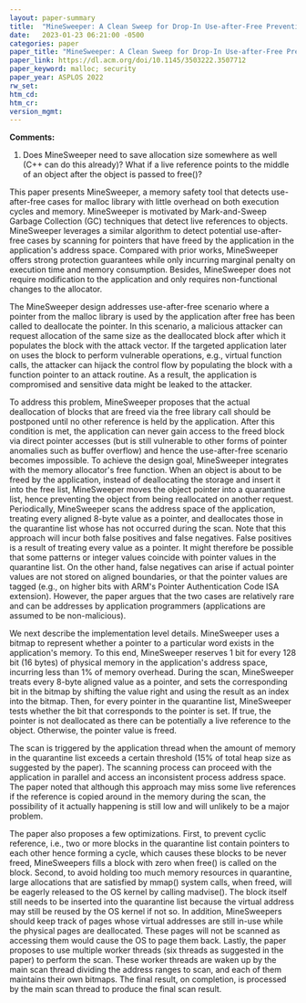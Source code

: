 ```yaml
---
layout: paper-summary
title:  "MineSweeper: A Clean Sweep for Drop-In Use-after-Free Prevention"
date:   2023-01-23 06:21:00 -0500
categories: paper
paper_title: "MineSweeper: A Clean Sweep for Drop-In Use-after-Free Prevention"
paper_link: https://dl.acm.org/doi/10.1145/3503222.3507712
paper_keyword: malloc; security
paper_year: ASPLOS 2022
rw_set:
htm_cd:
htm_cr:
version_mgmt:
---
```


**Comments:**

1. Does MineSweeper need to save allocation size somewhere as well (C++ can do this already)? What if a live reference 
points to the middle of an object after the object is passed to free()?

This paper presents MineSweeper, a memory safety tool that detects use-after-free cases for malloc library with little
overhead on both execution cycles and memory. MineSweeper is motivated by Mark-and-Sweep Garbage Collection (GC)
techniques that detect live references to objects. MineSweeper leverages a similar algorithm to detect potential
use-after-free cases by scanning for pointers that have freed by the application in the application's address space.
Compared with prior works, MineSweeper offers strong protection guarantees while only incurring marginal penalty
on execution time and memory consumption. Besides, MineSweeper does not require modification to the application
and only requires non-functional changes to the allocator.

The MineSweeper design addresses use-after-free scenario where a pointer from the malloc library is used by the 
application after free has been called to deallocate the pointer. In this scenario, a malicious attacker can 
request allocation of the same size as the deallocated block after which it populates the block with the attack vector.
If the targeted application later on uses the block to perform vulnerable operations, e.g., virtual function calls,
the attacker can hijack the control flow by populating the block with a function pointer to an attack routine.
As a result, the application is compromised and sensitive data might be leaked to the attacker. 

To address this problem, MineSweeper proposes that the actual deallocation of blocks that are freed via the free 
library call should be postponed until no other reference is held by the application. After this condition is met,
the application can never gain access to the freed block via direct pointer accesses (but is still vulnerable
to other forms of pointer anomalies such as buffer overflow) and hence the use-after-free scenario becomes impossible.
To achieve the design goal, MineSweeper integrates with the memory allocator's free function. When an object is about to
be freed by the application, instead of deallocating the storage and insert it into the free list, MineSweeper moves 
the object pointer into a quarantine list, hence preventing the object from being reallocated on another request. 
Periodically, MineSweeper scans the address space of the application, treating every aligned 8-byte value as a 
pointer, and deallocates those in the quarantine list whose has not occurred during the scan.
Note that this approach will incur both false positives and false negatives. False positives is a result of 
treating every value as a pointer. It might therefore be possible that some patterns or integer values coincide with 
pointer values in the quarantine list. On the other hand, false negatives can arise if actual pointer values 
are not stored on aligned boundaries, or that the pointer values are tagged (e.g., on higher bits with ARM's 
Pointer Authentication Code ISA extension). However, the paper argues that the two cases are relatively rare and 
can be addresses by application programmers (applications are assumed to be non-malicious).

We next describe the implementation level details. MineSweeper uses a bitmap to represent whether a pointer to a 
particular word exists in the application's memory. To this end, MineSweeper reserves 1 bit for every 128 bit (16 bytes)
of physical memory in the application's address space, incurring less than 1% of memory overhead. 
During the scan, MineSweeper treats every 8-byte aligned value as a pointer, and sets the corresponding bit in the 
bitmap by shifting the value right and using the result as an index into the bitmap.
Then, for every pointer in the quarantine list, MineSweeper tests whether the bit that corresponds to the pointer is
set. If true, the pointer is not deallocated as there can be potentially a live reference to the object. Otherwise,
the pointer value is freed.

The scan is triggered by the application thread when the amount of memory in the quarantine list exceeds a certain
threshold (15% of total heap size as suggested by the paper). The scanning process can proceed with the application
in parallel and access an inconsistent process address space. The paper noted that although this approach may miss 
some live references if the reference is copied around in the memory during the scan, the possibility of it 
actually happening is still low and will unlikely to be a major problem.

The paper also proposes a few optimizations. First, to prevent cyclic reference, i.e., two or more blocks in the 
quarantine list contain pointers to each other hence forming a cycle, which causes these blocks to be never freed,
MineSweepers fills a block with zero when free() is called on the block. Second, to avoid holding too much memory
resources in quarantine, large allocations that are satisfied by mmap() system calls, when freed, will be eagerly 
released to the OS kernel by calling madvise(). The block itself still needs to be inserted into the quarantine list
because the virtual address may still be reused by the OS kernel if not so.
In addition, MineSweepers should keep track of pages whose virtual addresses are still in-use while the physical
pages are deallocated. These pages will not be scanned as accessing them would cause the OS to page them back.
Lastly, the paper proposes to use multiple worker threads (six threads as suggested in the paper) to perform 
the scan. These worker threads are waken up by the main scan thread dividing the address ranges to scan, and each 
of them maintains their own bitmaps. The final result, on completion, is processed by the main scan thread to
produce the final scan result.
